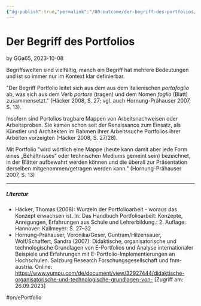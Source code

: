 ```yaml
---
{"dg-publish":true,"permalink":"/80-outcome/der-begriff-des-portfolios/","tags":["class/outcome","on/ePortfolio"],"created":"2023-10-15T18:07:49.143+02:00","updated":"2023-11-06T10:18:05.687+01:00"}
---
```


# Der Begriff des Portfolios
by GGa65, 2023-10-08


Begriffswelten sind vielfältig, manch ein Begriff hat mehrere Bedeutungen und ist so immer nur im Kontext klar definierbar.

"Der Begriff Portfolio leitet sich aus dem aus dem italienischen _portafoglio_ ab, was sich aus dem Verb _portare_ (tragen) und dem Nomen _foglio_ (Blatt) zusammensetzt." (Häcker 2008, S. 27; vgl. auch Hornung-Prähauser 2007, S. 13).

Insofern sind Portolios tragbare Mappen von Arbeitsnachweisen oder Arbeitsproben. Sie kamen schon seit der Renaissance zum Einsatz, als Künstler und Architekten im Rahmen ihrer Arbeitssuche Portfolios ihrer Arbeiten vorzeigten (Häcker 2008, S. 27/28).

Mit Portfolio "wird wörtlich eine Mappe (heute kann damit aber jede Form eines „Behältnisses“ oder technischen Mediums gemeint sein) bezeichnet, in der Blätter aufbewahrt werden können und die überall zur Präsentation derselben mitgenommen/getragen werden kann." (Hornung-Prähauser 2007, S. 13)

---
##### Literatur
- Häcker, Thomas (2008): Wurzeln der Portfolioarbeit - woraus das Konzept erwachsen ist. In: Das Handbuch Portfolioarbeit: Konzepte, Anregungen, Erfahrungen aus Schule und Lehrerbildung.: 2. Auflage: Hannover: Kallmeyer: S. 27–32
- Hornung-Prähauser, Veronika/Geser, Guntram/Hilzensauer, Wolf/Schaffert, Sandra (2007): Didaktische, organisatorische und technologische Grundlagen von E-Portfolios und Analyse internationaler Beispiele und Erfahrungen mit E-Portfolio-Implementierungen an Hochschulen. Salzburg Research Forschungsgesellschaft und fnm-austria. Online: https://www.yumpu.com/de/document/view/32927444/didaktische-organisatorische-und-technologische-grundlagen-von- [Zugriff am: 26.09.2023]

#on/ePortfolio 
